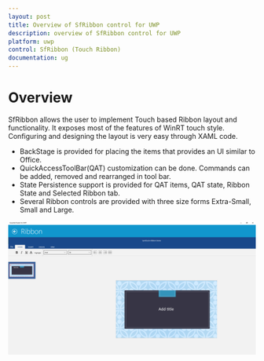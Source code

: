 ```yaml
---
layout: post
title: Overview of SfRibbon control for UWP
description: overview of SfRibbon control for UWP
platform: uwp
control: SfRibbon (Touch Ribbon)
documentation: ug
---
```


# Overview

SfRibbon allows the user to implement Touch based Ribbon layout and functionality. It exposes most of the features of WinRT touch style. Configuring and designing the layout is very easy through XAML code.

* BackStage is provided for placing the items that provides an UI similar to Office.
* QuickAccessToolBar(QAT) customization can be done. Commands can be added, removed and rearranged in tool bar.
* State Persistence support is provided for QAT items, QAT state, Ribbon State and Selected Ribbon tab.
* Several Ribbon controls are provided with three size forms Extra-Small, Small and Large.


![](Overview_images/Overview_img1.png)



